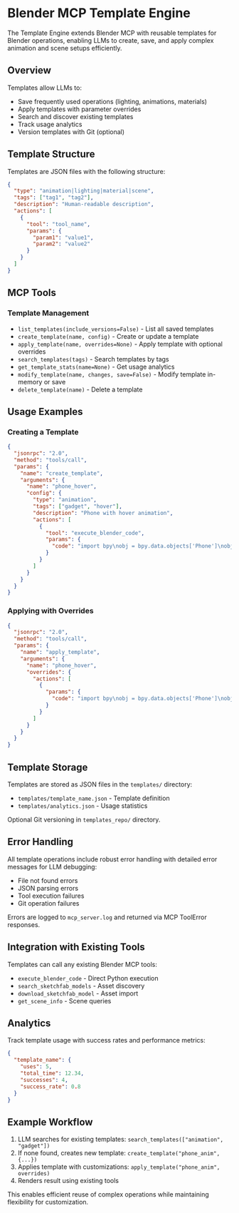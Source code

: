 # Blender MCP Template Engine

The Template Engine extends Blender MCP with reusable templates for Blender operations, enabling LLMs to create, save, and apply complex animation and scene setups efficiently.

## Overview

Templates allow LLMs to:
- Save frequently used operations (lighting, animations, materials)
- Apply templates with parameter overrides
- Search and discover existing templates
- Track usage analytics
- Version templates with Git (optional)

## Template Structure

Templates are JSON files with the following structure:

```json
{
  "type": "animation|lighting|material|scene",
  "tags": ["tag1", "tag2"],
  "description": "Human-readable description",
  "actions": [
    {
      "tool": "tool_name",
      "params": {
        "param1": "value1",
        "param2": "value2"
      }
    }
  ]
}
```

## MCP Tools

### Template Management

- `list_templates(include_versions=False)` - List all saved templates
- `create_template(name, config)` - Create or update a template
- `apply_template(name, overrides=None)` - Apply template with optional overrides
- `search_templates(tags)` - Search templates by tags
- `get_template_stats(name=None)` - Get usage analytics
- `modify_template(name, changes, save=False)` - Modify template in-memory or save
- `delete_template(name)` - Delete a template

## Usage Examples

### Creating a Template

```json
{
  "jsonrpc": "2.0",
  "method": "tools/call",
  "params": {
    "name": "create_template",
    "arguments": {
      "name": "phone_hover",
      "config": {
        "type": "animation",
        "tags": ["gadget", "hover"],
        "description": "Phone with hover animation",
        "actions": [
          {
            "tool": "execute_blender_code",
            "params": {
              "code": "import bpy\nobj = bpy.data.objects['Phone']\nobj.location.z += 1\nobj.keyframe_insert('location', frame=1)"
            }
          }
        ]
      }
    }
  }
}
```

### Applying with Overrides

```json
{
  "jsonrpc": "2.0",
  "method": "tools/call",
  "params": {
    "name": "apply_template",
    "arguments": {
      "name": "phone_hover",
      "overrides": {
        "actions": [
          {
            "params": {
              "code": "import bpy\nobj = bpy.data.objects['Phone']\nobj.location.z += 2\nobj.keyframe_insert('location', frame=1)"
            }
          }
        ]
      }
    }
  }
}
```

## Template Storage

Templates are stored as JSON files in the `templates/` directory:
- `templates/template_name.json` - Template definition
- `templates/analytics.json` - Usage statistics

Optional Git versioning in `templates_repo/` directory.

## Error Handling

All template operations include robust error handling with detailed error messages for LLM debugging:

- File not found errors
- JSON parsing errors
- Tool execution failures
- Git operation failures

Errors are logged to `mcp_server.log` and returned via MCP ToolError responses.

## Integration with Existing Tools

Templates can call any existing Blender MCP tools:
- `execute_blender_code` - Direct Python execution
- `search_sketchfab_models` - Asset discovery
- `download_sketchfab_model` - Asset import
- `get_scene_info` - Scene queries

## Analytics

Track template usage with success rates and performance metrics:
```json
{
  "template_name": {
    "uses": 5,
    "total_time": 12.34,
    "successes": 4,
    "success_rate": 0.8
  }
}
```

## Example Workflow

1. LLM searches for existing templates: `search_templates(["animation", "gadget"])`
2. If none found, creates new template: `create_template("phone_anim", {...})`
3. Applies template with customizations: `apply_template("phone_anim", overrides)`
4. Renders result using existing tools

This enables efficient reuse of complex operations while maintaining flexibility for customization.